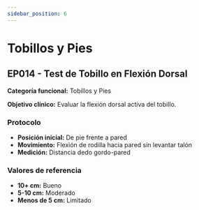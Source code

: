 ```yaml
---
sidebar_position: 6
---
```


# Tobillos y Pies

## EP014 - Test de Tobillo en Flexión Dorsal

**Categoría funcional:** Tobillos y Pies

**Objetivo clínico:** Evaluar la flexión dorsal activa del tobillo.

### Protocolo
- **Posición inicial:** De pie frente a pared
- **Movimiento:** Flexión de rodilla hacia pared sin levantar talón
- **Medición:** Distancia dedo gordo-pared

### Valores de referencia
- **10+ cm:** Bueno
- **5-10 cm:** Moderado  
- **Menos de 5 cm:** Limitado
